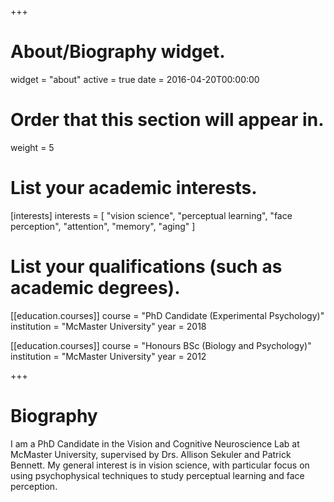 +++
# About/Biography widget.
widget = "about"
active = true
date = 2016-04-20T00:00:00

# Order that this section will appear in.
weight = 5

# List your academic interests.
[interests]
  interests = [
    "vision science",
    "perceptual learning",
    "face perception",
    "attention",
    "memory",
    "aging"
  ]

# List your qualifications (such as academic degrees).
[[education.courses]]
  course = "PhD Candidate (Experimental Psychology)"
  institution = "McMaster University"
  year = 2018

[[education.courses]]
  course = "Honours BSc (Biology and Psychology)"
  institution = "McMaster University"
  year = 2012

+++

# Biography

I am a PhD Candidate in the Vision and Cognitive Neuroscience Lab at McMaster University, supervised by Drs. Allison Sekuler and Patrick Bennett. My general interest is in vision science, with particular focus on using psychophysical techniques to study perceptual learning and face perception. 

